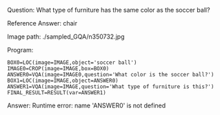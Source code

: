 Question: What type of furniture has the same color as the soccer ball?

Reference Answer: chair

Image path: ./sampled_GQA/n350732.jpg

Program:

```
BOX0=LOC(image=IMAGE,object='soccer ball')
IMAGE0=CROP(image=IMAGE,box=BOX0)
ANSWER0=VQA(image=IMAGE0,question='What color is the soccer ball?')
BOX1=LOC(image=IMAGE,object=ANSWER0)
ANSWER1=VQA(image=IMAGE,question='What type of furniture is this?')
FINAL_RESULT=RESULT(var=ANSWER1)
```
Answer: Runtime error: name 'ANSWER0' is not defined

